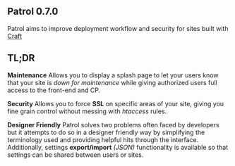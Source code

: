 ## Patrol 0.7.0
Patrol aims to improve deployment workflow and security for sites built with [Craft](http://buildwithcraft.com)

## TL;DR
**Maintenance**
Allows you to display a splash page to let your users know that your site is _down for maintenance_ while giving authorized users full access to the front-end and CP.

**Security**
Allows you to force **SSL** on specific areas of your site, giving you fine grain control without messing with _htaccess_ rules.

**Designer Friendly**
Patrol solves two problems often faced by developers but it attempts to do so in a designer friendly way by simplifying the terminology used and providing helpful hits through the interface.
Additionally, settings **export/import** _(JSON)_ functionality is available so that settings can be shared between users or sites.
